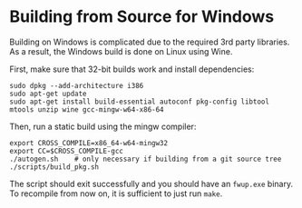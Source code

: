 # Building from Source for Windows

Building on Windows is complicated due to the required 3rd party libraries.
As a result, the Windows build is done on Linux using Wine.

First, make sure that 32-bit builds work and install dependencies:

    sudo dpkg --add-architecture i386
    sudo apt-get update
    sudo apt-get install build-essential autoconf pkg-config libtool mtools unzip wine gcc-mingw-w64-x86-64

Then, run a static build using the mingw compiler:

    export CROSS_COMPILE=x86_64-w64-mingw32
    export CC=$CROSS_COMPILE-gcc
    ./autogen.sh    # only necessary if building from a git source tree
    ./scripts/build_pkg.sh

The script should exit successfully and you should have an `fwup.exe` binary. To
recompile from now on, it is sufficient to just run `make`.
